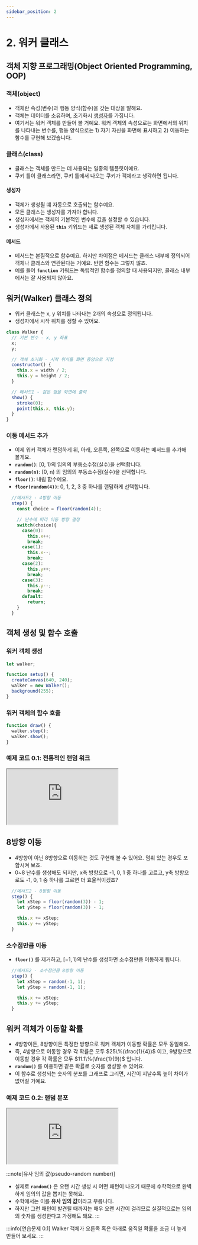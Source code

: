 ```yaml
---
sidebar_position: 2
---
```


# 2. 워커 클래스

## 객체 지향 프로그래밍(Object Oriented Programming, OOP)

### 객체(object)

- 객체란 속성(변수)과 행동 양식(함수)을 갖는 대상을 말해요.
- 객체는 데이터를 소유하며, 초기화시 [생성자](#생성자)를 가집니다.
- 여기서는 워커 객체를 만들어 볼 거예요. 워커 객체의 속성으로는 화면에서의 위치를 나타내는 변수를, 행동 양식으로는 1) 자기 자신을 화면에 표시하고 2) 이동하는 함수를 구현해 보겠습니다.

### 클래스(class)

- 클래스는 객체를 만드는 데 사용되는 일종의 템플릿이에요.
- 쿠키 틀이 클래스라면, 쿠키 틀에서 나오는 쿠키가 객체라고 생각하면 됩니다.

#### 생성자

- 객체가 생성될 떄 자동으로 호출되는 함수예요.
- 모든 클래스는 생성자를 가져야 합니다.
- 생성자에서는 객체의 기본적인 변수에 값을 설정할 수 있습니다.
- 생성자에서 사용된 **`this`** 키워드는 새로 생성된 객체 자체를 가리킵니다.

#### 메서드

- 메서드는 본질적으로 함수예요. 하지만 차이점은 메서드는 클래스 내부에 정의되어 객체나 클래스와 연관된다는 거예요. 반면 함수는 그렇지 않죠.
- 예를 들어 **`function`** 키워드는 독립적인 함수를 정의할 때 사용되지만, 클래스 내부에서는 잘 사용되지 않아요.

## 워커(Walker) 클래스 정의

- 워커 클래스는 x, y 위치를 나타내는 2개의 속성으로 정의됩니다.
- 생성자에서 시작 위치를 정할 수 있어요.

```js
class Walker {
  // 기본 변수 - x, y 좌표
  x;
  y;

  // 객체 초기화 - 시작 위치를 화면 중앙으로 지정
  constructor() {
    this.x = width / 2;
    this.y = height / 2;
  }

  // 메서드1 - 검은 점을 화면에 출력
  show() {
    stroke(0);
    point(this.x, this.y);
  }
}
```

### 이동 메서드 추가

- 이제 워커 객체가 랜덤하게 위, 아래, 오른쪽, 왼쪽으로 이동하는 메서드를 추가해 볼게요.
- **`random()`**:
  [0, 1)의 임의의 부동소수점(실수)을 선택합니다.
- **`random(n)`**:
  [0, n) 의 임의의 부동소수점(실수)을 선택합니다.
- **`floor()`**: 내림 함수예요.
- **`floor(random(4))`**:
  0, 1, 2, 3 중 하나를 랜덤하게 선택합니다.

```js
  //메서드2 - 4방향 이동
  step() {
    const choice = floor(random(4));

    // 난수에 따라 이동 방향 결정
    switch(choice){
      case(0):
        this.x++;
        break;
      case(1):
        this.x--;
        break;
      case(2):
        this.y++;
        break;
      case(3):
        this.y--;
        break;
      default:
        return;
    }
  }
```

## 객체 생성 및 함수 호출

### 워커 객체 생성

```js
let walker;

function setup() {
  createCanvas(640, 240);
  walker = new Walker();
  background(255);
}
```

### 워커 객체의 함수 호출

```js
function draw() {
  walker.step();
  walker.show();
}
```

### 예제 코드 0.1: 전통적인 랜덤 워크

<iframe class="editor" src="https://editor.p5js.org/urbanscratcher/full/4RHUMOtPR"></iframe>

## 8방향 이동

- 4방향이 아닌 8방향으로 이동하는 것도 구현해 볼 수 있어요. 멈춰 있는 경우도 포함시켜 보죠.
- 0~8 난수를 생성해도 되지만, x축 방향으로 -1, 0, 1 중 하나를 고르고, y축 방향으로도 -1, 0, 1 중 하나를 고르면 더 효율적이겠죠?

```js
  //메서드2 - 8방향 이동
  step() {
    let xStep = floor(random(3)) - 1;
    let yStep = floor(random(3)) - 1;

    this.x += xStep;
    this.y += yStep;
  }
```

### 소수점만큼 이동

- **`floor()`** 를 제거하고, $[-1, 1)$의 난수를 생성하면 소수점만큼 이동하게 됩니다.

```js
  //메서드2 - 소수점만큼 8방향 이동
  step() {
    let xStep = random(-1, 1);
    let yStep = random(-1, 1);

    this.x += xStep;
    this.y += yStep;
  }
```

## 워커 객체가 이동할 확률

- 4방향이든, 8방향이든 특정한 방향으로 워커 객체가 이동할 확률은 모두 동일해요.
- 즉, 4방향으로 이동할 경우 각 확률은 모두 $25\%(\frac{1}{4})$ 이고, 9방향으로 이동할 경우 각 확률은 모두 $11.1\%(\frac{1}{9})$ 입니다.
- **`random()`** 를 이용하면 같은 확률로 숫자를 생성할 수 있어요.
- 이 함수로 생성되는 숫자의 분포를 그래프로 그리면, 시간이 지날수록 높이 차이가 없어질 거예요.

### 예제 코드 0.2: 랜덤 분포

<iframe class="editor" src="https://editor.p5js.org/urbanscratcher/full/HLYvO4p83"></iframe>

:::note[유사 임의 값(pseudo-random number)]

- 실제로 **`random()`** 은 오랜 시간 생성 시 어떤 패턴이 나오기 때문에 수학적으로 완벽하게 임의의 값을 뽑지는 못해요.
- 수학에서는 이를 **유사 임의 값**이라고 부릅니다.
- 하지만 그런 패턴이 발견될 때까지는 매우 오랜 시간이 걸리므로 실질적으로는 임의의 숫자를 생성한다고 가정해도 돼요.
  :::

:::info[연습문제 0.1]
Walker 객체가 오른족 혹은 아래로 움직일 확률을 조금 더 높게 만들어 보세요.
:::
